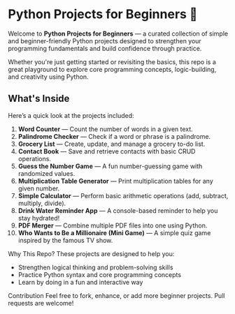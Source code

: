 # Python Projects for Beginners 🐍

Welcome to **Python Projects for Beginners** — a curated collection of simple and beginner-friendly Python projects designed to strengthen your programming fundamentals and build confidence through practice.

Whether you're just getting started or revisiting the basics, this repo is a great playground to explore core programming concepts, logic-building, and creativity using Python.

## What's Inside

Here’s a quick look at the projects included:

1. **Word Counter** — Count the number of words in a given text.
2. **Palindrome Checker** — Check if a word or phrase is a palindrome.
3. **Grocery List** — Create, update, and manage a grocery to-do list.
4. **Contact Book** — Save and retrieve contacts with basic CRUD operations.
5. **Guess the Number Game** — A fun number-guessing game with randomized values.
6. **Multiplication Table Generator** — Print multiplication tables for any given number.
7. **Simple Calculator** — Perform basic arithmetic operations (add, subtract, multiply, divide).
8. **Drink Water Reminder App** — A console-based reminder to help you stay hydrated!
9. **PDF Merger** — Combine multiple PDF files into one using Python.
10. **Who Wants to Be a Millionaire (Mini Game)** — A simple quiz game inspired by the famous TV show.

Why This Repo?
These projects are designed to help you:
- Strengthen logical thinking and problem-solving skills
- Practice Python syntax and core programming concepts
- Learn by doing in a fun and interactive way

Contribution
Feel free to fork, enhance, or add more beginner projects. Pull requests are welcome!
